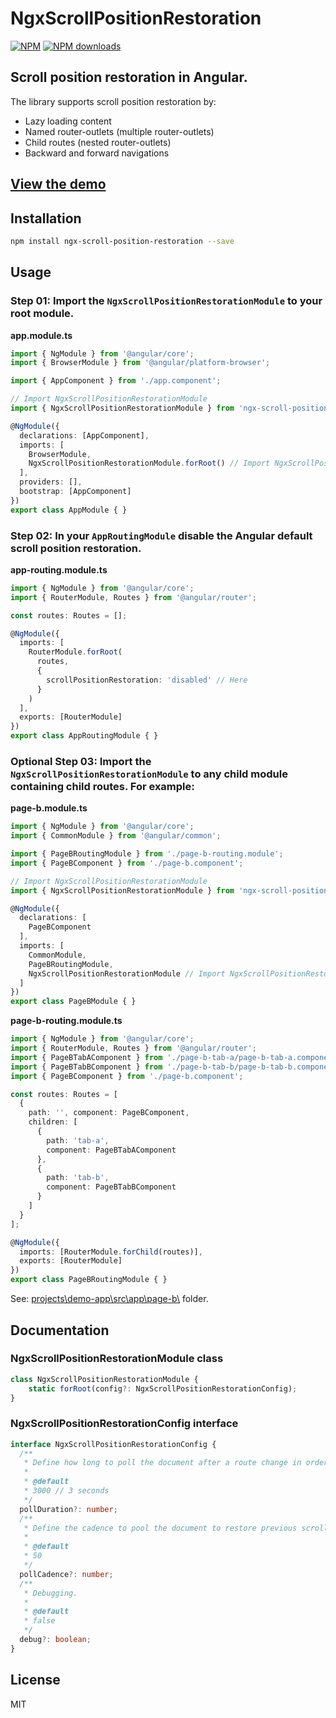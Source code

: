 # NgxScrollPositionRestoration

[![NPM](https://img.shields.io/npm/v/ngx-scroll-position-restoration?label=NPM&color=blue)](https://www.npmjs.com/package/ngx-scroll-position-restoration "View this project on NPM.") [![NPM downloads](https://img.shields.io/npm/dt/ngx-scroll-position-restoration?label=NPM%20downloads)](https://www.npmjs.com/package/ngx-scroll-position-restoration "View this project on NPM.")

## Scroll position restoration in Angular.

The library supports scroll position restoration by:
- Lazy loading content
- Named router-outlets (multiple router-outlets)
- Child routes (nested router-outlets)
- Backward and forward navigations

## [View the demo](https://thejlifex.github.io/ngx-scroll-position-restoration/)

## Installation
```sh
npm install ngx-scroll-position-restoration --save
```

## Usage
### Step 01: Import the `NgxScrollPositionRestorationModule` to your root module.
**app.module.ts**
```ts
import { NgModule } from '@angular/core';
import { BrowserModule } from '@angular/platform-browser';

import { AppComponent } from './app.component';

// Import NgxScrollPositionRestorationModule
import { NgxScrollPositionRestorationModule } from 'ngx-scroll-position-restoration';

@NgModule({
  declarations: [AppComponent],
  imports: [
    BrowserModule,
    NgxScrollPositionRestorationModule.forRoot() // Import NgxScrollPositionRestorationModule
  ],
  providers: [],
  bootstrap: [AppComponent]
})
export class AppModule { }
```
### Step 02: In your `AppRoutingModule` disable the Angular default scroll position restoration.
**app-routing.module.ts**
```ts
import { NgModule } from '@angular/core';
import { RouterModule, Routes } from '@angular/router';

const routes: Routes = [];

@NgModule({
  imports: [
    RouterModule.forRoot(
      routes,
      {
        scrollPositionRestoration: 'disabled' // Here
      }
    )
  ],
  exports: [RouterModule]
})
export class AppRoutingModule { }
```
### Optional Step 03: Import the `NgxScrollPositionRestorationModule` to any child module containing child routes. For example:
**page-b.module.ts**
```ts
import { NgModule } from '@angular/core';
import { CommonModule } from '@angular/common';

import { PageBRoutingModule } from './page-b-routing.module';
import { PageBComponent } from './page-b.component';

// Import NgxScrollPositionRestorationModule
import { NgxScrollPositionRestorationModule } from 'ngx-scroll-position-restoration';

@NgModule({
  declarations: [
    PageBComponent
  ],
  imports: [
    CommonModule,
    PageBRoutingModule,
    NgxScrollPositionRestorationModule // Import NgxScrollPositionRestorationModule
  ]
})
export class PageBModule { }
```
**page-b-routing.module.ts**
```ts
import { NgModule } from '@angular/core';
import { RouterModule, Routes } from '@angular/router';
import { PageBTabAComponent } from './page-b-tab-a/page-b-tab-a.component';
import { PageBTabBComponent } from './page-b-tab-b/page-b-tab-b.component';
import { PageBComponent } from './page-b.component';

const routes: Routes = [
  {
    path: '', component: PageBComponent,
    children: [
      {
        path: 'tab-a',
        component: PageBTabAComponent
      },
      {
        path: 'tab-b',
        component: PageBTabBComponent
      }
    ]
  }
];

@NgModule({
  imports: [RouterModule.forChild(routes)],
  exports: [RouterModule]
})
export class PageBRoutingModule { }
```
See: [projects\demo-app\src\app\page-b\\](https://github.com/TheJLifeX/ngx-scroll-position-restoration/tree/17fcc4aeb2c7ca0220467e00632628a86311b79b/projects/demo-app/src/app/page-b) folder.

## Documentation
### NgxScrollPositionRestorationModule class
```ts
class NgxScrollPositionRestorationModule {
    static forRoot(config?: NgxScrollPositionRestorationConfig);
}
```

### NgxScrollPositionRestorationConfig interface
```ts
interface NgxScrollPositionRestorationConfig {
  /**
   * Define how long to poll the document after a route change in order to look for elements that need to be restored to a previous scroll position. Value in milliseconds.
   * 
   * @default
   * 3000 // 3 seconds
   */
  pollDuration?: number;
  /**
   * Define the cadence to pool the document to restore previous scroll positions (maximum until the `pollDuration`). Value in milliseconds.
   * 
   * @default
   * 50
   */
  pollCadence?: number;
  /**
   * Debugging.
   * 
   * @default
   * false
   */
  debug?: boolean;
}
```

## License
MIT
